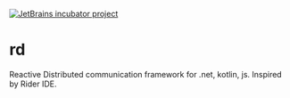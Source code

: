 [![JetBrains incubator project](http://jb.gg/badges/incubator-flat-square.svg)](https://confluence.jetbrains.com/display/ALL/JetBrains+on+GitHub)

# rd

Reactive Distributed communication framework for .net, kotlin, js. Inspired by Rider IDE. 
